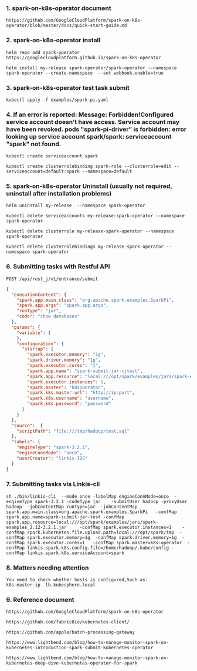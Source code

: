 
### 1. spark-on-k8s-operator document

```text
https://github.com/GoogleCloudPlatform/spark-on-k8s-operator/blob/master/docs/quick-start-guide.md
```


### 2. spark-on-k8s-operator install

```text
helm repo add spark-operator https://googlecloudplatform.github.io/spark-on-k8s-operator

helm install my-release spark-operator/spark-operator --namespace spark-operator --create-namespace  --set webhook.enable=true  
```

### 3. spark-on-k8s-operator test task submit

```text
kubectl apply -f examples/spark-pi.yaml
```

### 4. If an error is reported: Message: Forbidden!Configured service account doesn't have access. Service account may have been revoked. pods "spark-pi-driver" is forbidden: error looking up service account spark/spark: serviceaccount "spark" not found.

```text
kubectl create serviceaccount spark

kubectl create clusterrolebinding spark-role --clusterrole=edit --serviceaccount=default:spark --namespace=default
```

### 5. spark-on-k8s-operator Uninstall (usually not required, uninstall after installation problems)

```text
helm uninstall my-release  --namespace spark-operator

kubectl delete serviceaccounts my-release-spark-operator --namespace spark-operator

kubectl delete clusterrole my-release-spark-operator --namespace spark-operator

kubectl delete clusterrolebindings my-release-spark-operator --namespace spark-operator
```

### 6. Submitting tasks with Restful API
```text
POST /api/rest_j/v1/entrance/submit
```

```json
{
  "executionContent": {
    "spark.app.main.class": "org.apache.spark.examples.SparkPi",
    "spark.app.args": "spark.app.args",
    "runType": "jar",
    "code": "show databases"
  },
  "params": {
    "variable": {
    },
    "configuration": {
      "startup": {
        "spark.executor.memory": "1g",
        "spark.driver.memory": "1g",
        "spark.executor.cores": "1",
        "spark.app.name": "spark-submit-jar-cjtest",
        "spark.app.resource": "local:///opt/spark/examples/jars/spark-examples_2.12-3.2.1.jar",
        "spark.executor.instances": 1,
        "spark.master": "k8soperator",
        "spark.k8s.master.url": "http://ip:port",
        "spark.k8s.username": "username",
        "spark.k8s.password": "password"
      }
    }
  },
  "source":  {
    "scriptPath": "file:///tmp/hadoop/test.sql"
  },
  "labels": {
    "engineType": "spark-3.2.1",
    "engineConnMode": "once",
    "userCreator": "linkis-IDE"
  }
}
```

### 7. Submitting tasks via Linkis-cli

```text
sh ./bin/linkis-cli  --mode once -labelMap engineConnMode=once  -engineType spark-3.2.1 -codeType jar    -submitUser hadoop -proxyUser hadoop  -jobContentMap runType=jar  -jobContentMap spark.app.main.class=org.apache.spark.examples.SparkPi   -confMap spark.app.name=spark-submit-jar-test -confMap spark.app.resource=local:///opt/spark/examples/jars/spark-examples_2.12-3.2.1.jar     -confMap spark.executor.instances=1    -confMap spark.kubernetes.file.upload.path=local:///opt/spark/tmp  -confMap spark.executor.memory=1g  -confMap spark.driver.memory=1g  -confMap spark.executor.cores=1   -confMap spark.master=k8s-operator  -confMap linkis.spark.k8s.config.file=/home/hadoop/.kube/config -confMap linkis.spark.k8s.serviceAccount=spark
```

### 8. Matters needing attention

```text
You need to check whether hosts is configured,Such as:
k8s-master-ip  lb.kubesphere.local
```

### 9. Reference document
```text
https://github.com/GoogleCloudPlatform/spark-on-k8s-operator

https://github.com/fabric8io/kubernetes-client/

https://github.com/apple/batch-processing-gateway

https://www.lightbend.com/blog/how-to-manage-monitor-spark-on-kubernetes-introduction-spark-submit-kubernetes-operator

https://www.lightbend.com/blog/how-to-manage-monitor-spark-on-kubernetes-deep-dive-kubernetes-operator-for-spark
```


